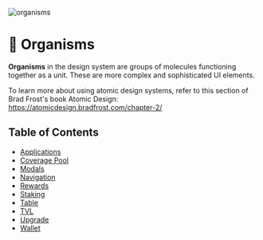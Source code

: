 ![organisms](https://user-images.githubusercontent.com/57226633/197232611-0ed1f88e-6f65-4281-a2a3-56853434f05e.png)

# 🏢 Organisms

**Organisms** in the design system are groups of molecules functioning together as a unit. These are more complex and sophisticated UI elements.

To learn more about using atomic design systems, refer to this section of Brad Frost's book Atomic Design: https://atomicdesign.bradfrost.com/chapter-2/

## Table of Contents 
  * [Applications](https://github.com/threshold-network/design-system-docs/blob/main/organisms/application.md)
  * [Coverage Pool](https://github.com/threshold-network/design-system-docs/blob/main/organisms/coverage-pool.md)
  * [Modals](https://github.com/threshold-network/design-system-docs/blob/main/organisms/modals.md)
  * [Navigation](https://github.com/threshold-network/design-system-docs/blob/main/organisms/navigation.md)
  * [Rewards](https://github.com/threshold-network/design-system-docs/blob/main/organisms/rewards.md)
  * [Staking](https://github.com/threshold-network/design-system-docs/blob/main/organisms/staking.md)
  * [Table](https://github.com/threshold-network/design-system-docs/blob/main/organisms/table.md)
  * [TVL](https://github.com/threshold-network/design-system-docs/blob/main/organisms/TVL.md)
  * [Upgrade](https://github.com/threshold-network/design-system-docs/blob/main/organisms/upgrade.md)
  * [Wallet](https://github.com/threshold-network/design-system-docs/blob/main/organisms/wallet.md)
